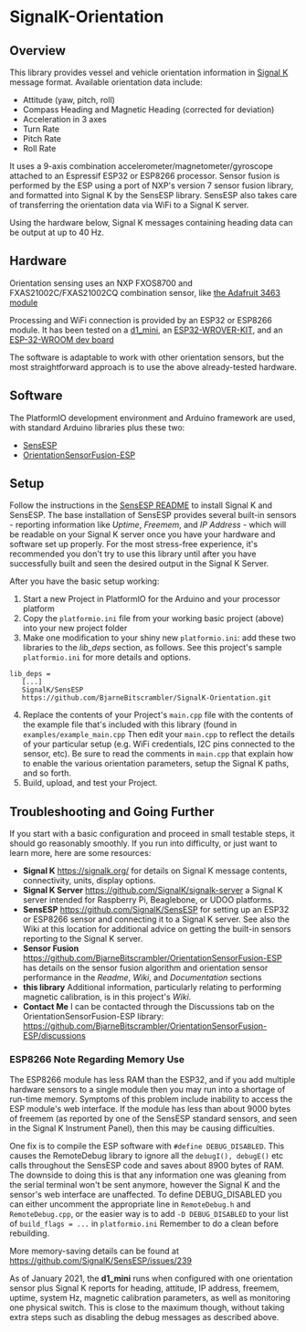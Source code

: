 # SignalK-Orientation

## Overview
This library provides vessel and vehicle orientation information in [Signal K](https://signalk.org/) message format. Available orientation data include:
* Attitude (yaw, pitch, roll)
* Compass Heading and Magnetic Heading (corrected for deviation)
* Acceleration in 3 axes
* Turn Rate
* Pitch Rate
* Roll Rate

It uses a 9-axis combination accelerometer/magnetometer/gyroscope attached to an Espressif ESP32 or ESP8266 processor. Sensor fusion is performed by the ESP using a port of NXP's version 7 sensor fusion library, and formatted into Signal K by the SensESP library. SensESP also takes care of transferring the orientation data via WiFi to a Signal K server.

Using the hardware below, Signal K messages containing heading data can be output at up to 40 Hz.

## Hardware
Orientation sensing uses an NXP FXOS8700 and FXAS21002C/FXAS21002CQ combination sensor, like [the Adafruit 3463 module](https://www.adafruit.com/product/3463)

Processing and WiFi connection is provided by an ESP32 or ESP8266 module. It has been tested on a [d1_mini](https://www.wemos.cc/en/latest/d1/d1_mini.html), an [ESP32-WROVER-KIT](https://www.digikey.ca/en/products/detail/espressif-systems/ESP-WROVER-KIT-VB/8544301), and an [ESP-32-WROOM dev board](https://www.amazon.se/dp/B08CCYWZN3)

The software is adaptable to work with other orientation sensors, but the most straightforward approach is to use the above already-tested hardware.

## Software
The PlatformIO development environment and Arduino framework are used, with standard Arduino libraries plus these two:
* [SensESP](https://github.com/SignalK/SensESP)
* [OrientationSensorFusion-ESP](https://github.com/BjarneBitscrambler/OrientationSensorFusion-ESP)

## Setup
Follow the instructions in the [SensESP README](https://github.com/SignalK/SensESP) to install Signal K and SensESP. The base installation of SensESP provides several built-in sensors - reporting information like *Uptime*, *Freemem*, and *IP Address* - which will be readable on your Signal K server once you have your hardware and software set up properly. For the most stress-free experience, it's recommended you don't try to use this library until after you have successfully built and seen the desired output in the Signal K Server.

After you have the basic setup working:
1. Start a new Project in PlatformIO for the Arduino and your processor platform
2. Copy the `platformio.ini` file from your working basic project (above) into your new project folder
3. Make one modification to your shiny new `platformio.ini`: add these two libraries to the *lib_deps* section, as follows. See this project's sample `platformio.ini` for more details and options.
```
lib_deps =
   [...]
   SignalK/SensESP
   https://github.com/BjarneBitscrambler/SignalK-Orientation.git
```
4. Replace the contents of your Project's `main.cpp` file with the contents of the example file that's included with this library (found in `examples/example_main.cpp`  Then edit your `main.cpp` to reflect the details of your particular setup (e.g. WiFi credentials, I2C pins connected to the sensor, etc). Be sure to read the comments in `main.cpp` that explain how to enable the various orientation parameters, setup the Signal K paths, and so forth.
5. Build, upload, and test your Project.

## Troubleshooting and Going Further
If you start with a basic configuration and proceed in small testable steps, it should go reasonably smoothly. If you run into difficulty, or just want to learn more, here are some resources:
* **Signal K** https://signalk.org/ for details on Signal K message contents, connectivity, units, display options.
* **Signal K Server** https://github.com/SignalK/signalk-server a Signal K server intended for Raspberry Pi, Beaglebone, or UDOO platforms.
* **SensESP** https://github.com/SignalK/SensESP for setting up an ESP32 or ESP8266 sensor and connecting it to a Signal K server. See also the Wiki at this location for additional advice on getting the built-in sensors reporting to the Signal K server.
* **Sensor Fusion** https://github.com/BjarneBitscrambler/OrientationSensorFusion-ESP has details on the sensor fusion algorithm and orientation sensor performance in the *Readme*, *Wiki*, and *Documentation* sections
* **this library** Additional information, particularly relating to performing magnetic calibration, is in this project's *Wiki*.
* **Contact Me** I can be contacted through the Discussions tab on the OrientationSensorFusion-ESP library: https://github.com/BjarneBitscrambler/OrientationSensorFusion-ESP/discussions

### ESP8266 Note Regarding Memory Use
The ESP8266 module has less RAM than the ESP32, and if you add multiple hardware sensors to a single module then you may run into a shortage of run-time memory. Symptoms of this problem include inability to access the ESP module's web interface. If the module has less than about 9000 bytes of freemem (as reported by one of the SensESP standard sensors, and seen in the Signal K Instrument Panel), then this may be causing difficulties. 

One fix is to compile the ESP software with `#define DEBUG_DISABLED`.  This causes the RemoteDebug library to ignore all the `debugI(), debugE()` etc calls throughout the SensESP code and saves about 8900 bytes of RAM. The downside to doing this is that any information one was gleaning from the serial terminal won't be sent anymore, however the Signal K and the sensor's web interface are unaffected.  To define DEBUG_DISABLED you can either uncomment the appropriate line in `RemoteDebug.h` and `RemoteDebug.cpp`, or the easier way is to add `-D DEBUG_DISABLED` to your list of `build_flags = ...` in   `platformio.ini`  Remember to do a clean before rebuilding.  

More memory-saving details can be found at https://github.com/SignalK/SensESP/issues/239

As of January 2021, the **d1_mini** runs when configured with one orientation sensor plus Signal K reports for heading, attitude, IP address, freemem, uptime, system Hz, magnetic calibration parameters, as well as monitoring one physical switch.  This is close to the maximum though, without taking extra steps such as disabling the debug messages as described above.
